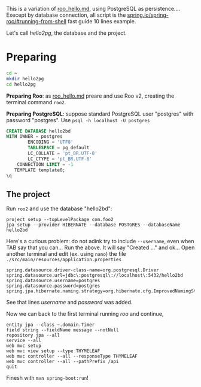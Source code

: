 This is a variation of [roo_hello.md](roo_hello.md), using PostgreSQL as persistence.... Execept by database connection, all script is the [spring.io/spring-roo/#running-from-shell](http://projects.spring.io/spring-roo/#running-from-shell) fast guide 10 lines example.

Let's call *hello2pg*, the database and the project.

# Preparing

```sh
cd ~
mkdir hello2pg 
cd hello2pg
```

**Preparing Roo**: as [roo_hello.md](roo_hello.md) preare and use Roo v2, creating the terminal command `roo2`.

**Preparing PostgreSQL**:  suppose standard PostgreSQL user "postgres" with password "postgres". Use `psql -h localhost -U postgres` 

```sql
CREATE DATABASE hello2bd
WITH OWNER = postgres
        ENCODING = 'UTF8'
        TABLESPACE = pg_default
        LC_COLLATE = 'pt_BR.UTF-8'
        LC_CTYPE = 'pt_BR.UTF-8'
    CONNECTION LIMIT = -1
   TEMPLATE template0;
\q
```

## The project

Run `roo2` and use the database "hello2bd":

```
project setup --topLevelPackage com.foo2
jpa setup --provider HIBERNATE --database POSTGRES --databaseName hello2bd
```

Here's a curious problem: do not adink try to include `--username`, even when  TAB say that you can... Run the above. 
It will say "Created ..." and ok... Open another terminal and edit (ex. using `nano`) the file `./src/main/resources/application.properties`

```
spring.datasource.driver-class-name=org.postgresql.Driver
spring.datasource.url=jdbc\:postgresql\://localhost\:5432/hello2bd
spring.datasource.username=postgres
spring.datasource.password=postgres
spring.jpa.hibernate.naming.strategy=org.hibernate.cfg.ImprovedNamingStrategy
```
See that lines *username* and *password* was added.

Now we can back to the first terminal running *roo* and continue,

```
entity jpa --class ~.domain.Timer
field string --fieldName message --notNull
repository jpa --all
service --all
web mvc setup
web mvc view setup --type THYMELEAF
web mvc controller --all --responseType THYMELEAF
web mvc controller --all --pathPrefix /api
quit
```
Finesh with `mvn spring-boot:run`!

